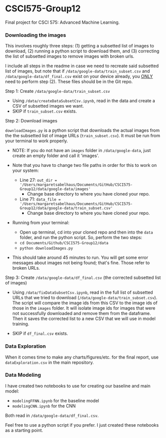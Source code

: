 # CSCI575-Group12
Final project for CSCI 575: Advanced Machine Learning.



### Downloading the images

This involves roughly three steps: (1) getting a subsetted list of images to download, (2) running a python script to download them, and (3) correcting the list of subsetted images to remove images with broken urls.

I include all steps in the readme in case we need to recreate said subsetted list of images, but note that if  `/data/google-data/train_subset.csv` and `/data/google-data/df_final.csv` exist on your device already, you <u>ONLY</u> need to perform step (2). These files should be in the Git repo.



Step 1:  Create `/data/google-data/train_subset.csv`

- Using `/data/createDataSubsetCsv.ipynb`, read in the data and create a CSV of subsetted images we want.
- SKIP if `train_subset.csv` exists.



Step 2: Download images

`downloadImages.py` is a python script that downloads the actual images from the the subsetted list of image URLs (`train_subset.csv`). It must be run from your terminal to work properly. 

- NOTE: If you do not have an `images` folder in `/data/google-data`, just create an empty folder and call it 'images'.

- Note that you have to change two file paths in order for this to work on your system: 
  - Line 27: `out_dir = '/Users/margaretsabelhaus/Documents/GitHub/CSCI575-Group12/data/google-data/images'` 
    - Change base directory to where you have cloned your repo.
  - Line 71: `data_file = '/Users/margaretsabelhaus/Documents/GitHub/CSCI575-Group12/data/google-data/train_subset.csv'`
    - Change base directory to where you have cloned your repo.
- Running from your terminal:
  - Open up terminal, cd into your cloned repo and then into the `data` folder, and run the python script. So, perform the two steps:
  - `cd Documents/Github/CSCI575-Group12/data`
  - `python downloadImages.py`
- This should take around 45 minutes to run. You will get some error messages about images not being found; that's fine. Those refer to broken URLs.



Step 3: Create `/data/google-data/df_final.csv` (the corrected subsetted list of images)

- Using `/data/fixDataSubsetCsv.ipynb`, read in the full list of subsetted URLs that we tried to download (`/data/google-data/train_subset.csv`). The script will compare the image ids from this CSV to the image ids of those in the `images` folder. It will isolate image ids for images that were not successfully downloaded and remove them from the dataframe. Then it saves the corrected list to a new CSV that we will use in model training.

- SKIP if `df_final.csv` exists.

  

### Data Exploration

When it comes time to make any charts/figures/etc. for the final report, use `dataExploration.csv` in the main repository.



### Data Modeling

I have created two notebooks to use for creating our baseline and main model: 

- `modelingFFNN.ipynb` for the baseline model
- `modelingCNN.ipynb` for the CNN

Both read in `/data/google-data/df_final.csv`. 

Feel free to use a python script if you prefer. I just created these notebooks as a starting point. 

